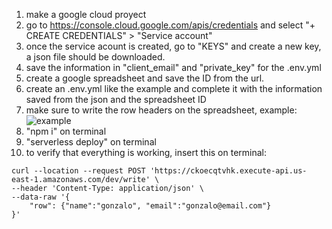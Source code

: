 1. make a google cloud proyect
2. go to https://console.cloud.google.com/apis/credentials and select "+ CREATE CREDENTIALS" > "Service account"
3. once the service acount is created, go to "KEYS" and create a new key, a json file should be downloaded.
4. save the information in "client_email" and "private_key" for the .env.yml
6. create a google spreadsheet and save the ID from the url.
5. create an .env.yml like the example and complete it with the information saved from the json and the spreadsheet ID
7. make sure to write the row headers on the spreadsheet, example: <br>
![example](https://gcdnb.pbrd.co/images/QWm9nzoQ9lk8.png?o=1)
6. "npm i" on terminal
7. "serverless deploy" on terminal
8. to verify that everything is working, insert this on terminal:
```
curl --location --request POST 'https://ckoecqtvhk.execute-api.us-east-1.amazonaws.com/dev/write' \
--header 'Content-Type: application/json' \
--data-raw '{
    "row": {"name":"gonzalo", "email":"gonzalo@email.com"}
}'
```
